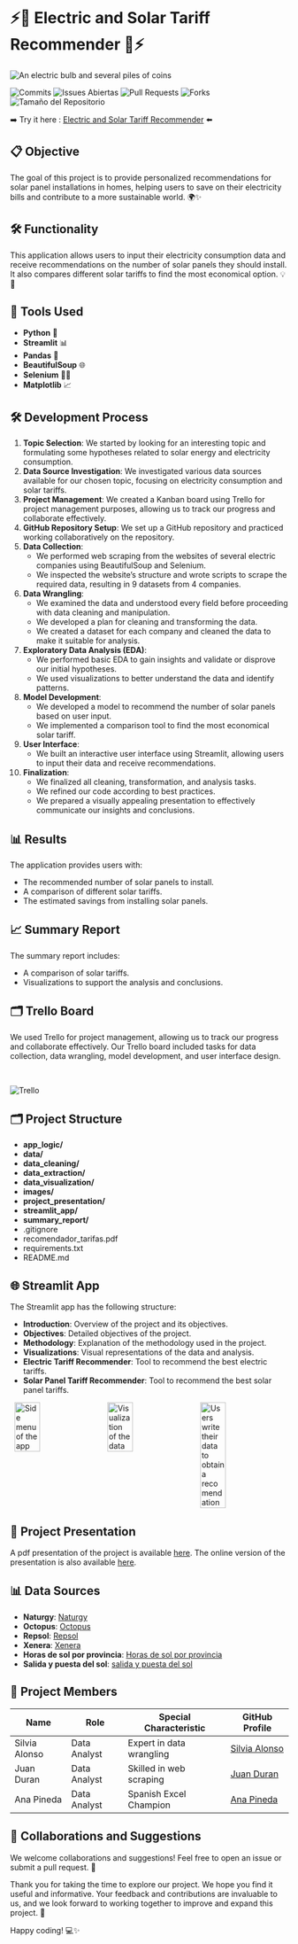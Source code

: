 # ⚡🔋 Electric and Solar Tariff Recommender 🔋⚡

![An electric bulb and several piles of coins](streamlit_app/image.jpg "You can save money choosing the best tariff")

![Commits](https://img.shields.io/github/commit-activity/m/Jotis86/Electric-and-Solar-Tariff-Recommender-Project)
![Issues Abiertas](https://img.shields.io/github/issues/Jotis86/Electric-and-Solar-Tariff-Recommender-Project)
![Pull Requests](https://img.shields.io/github/issues-pr/Jotis86/Electric-and-Solar-Tariff-Recommender-Project)
![Forks](https://img.shields.io/github/forks/Jotis86/Electric-and-Solar-Tariff-Recommender-Project)
![Tamaño del Repositorio](https://img.shields.io/github/repo-size/Jotis86/Electric-and-Solar-Tariff-Recommender-Project)

➡️ Try it here : [Electric and Solar Tariff Recommender](https://electric-and-solar-tariff-recommender-project-aklabfg6vkkxekht.streamlit.app/) ⬅️

## 📋 Objective
The goal of this project is to provide personalized recommendations for solar panel installations in homes, helping users to save on their electricity bills and contribute to a more sustainable world. 🌍✨

## 🛠️ Functionality
This application allows users to input their electricity consumption data and receive recommendations on the number of solar panels they should install. It also compares different solar tariffs to find the most economical option. 💡🔋

## 🧰 Tools Used
- **Python** 🐍
- **Streamlit** 📊
- **Pandas** 🐼
- **BeautifulSoup** 🌐
- **Selenium** 🕵️‍♂️
- **Matplotlib** 📈

## 🛠️ Development Process
1. **Topic Selection**: We started by looking for an interesting topic and formulating some hypotheses related to solar energy and electricity consumption.
2. **Data Source Investigation**: We investigated various data sources available for our chosen topic, focusing on electricity consumption and solar tariffs.
3. **Project Management**: We created a Kanban board using Trello for project management purposes, allowing us to track our progress and collaborate effectively.
4. **GitHub Repository Setup**: We set up a GitHub repository and practiced working collaboratively on the repository.
5. **Data Collection**:
    - We performed web scraping from the websites of several electric companies using BeautifulSoup and Selenium.
    - We inspected the website’s structure and wrote scripts to scrape the required data, resulting in 9 datasets from 4 companies.
6. **Data Wrangling**:
    - We examined the data and understood every field before proceeding with data cleaning and manipulation.
    - We developed a plan for cleaning and transforming the data.
    - We created a dataset for each company and cleaned the data to make it suitable for analysis.
7. **Exploratory Data Analysis (EDA)**:
    - We performed basic EDA to gain insights and validate or disprove our initial hypotheses.
    - We used visualizations to better understand the data and identify patterns.
8. **Model Development**:
    - We developed a model to recommend the number of solar panels based on user input.
    - We implemented a comparison tool to find the most economical solar tariff.
9. **User Interface**:
    - We built an interactive user interface using Streamlit, allowing users to input their data and receive recommendations.
10. **Finalization**:
    - We finalized all cleaning, transformation, and analysis tasks.
    - We refined our code according to best practices.
    - We prepared a visually appealing presentation to effectively communicate our insights and conclusions.

## 📊 Results
The application provides users with:
- The recommended number of solar panels to install.
- A comparison of different solar tariffs.
- The estimated savings from installing solar panels.

## 📈 Summary Report
The summary report includes:
- A comparison of solar tariffs.
- Visualizations to support the analysis and conclusions.

## 🗂️ Trello Board
We used Trello for project management, allowing us to track our progress and collaborate effectively. Our Trello board included tasks for data collection, data wrangling, model development, and user interface design.

<br>

![Trello](/images/Trello.png "Trello Board for project management")


## 🗂️ Project Structure
  - **app_logic/**
  - **data/**
  - **data_cleaning/**
  - **data_extraction/**
  - **data_visualization/**
  - **images/**
  - **project_presentation/**
  - **streamlit_app/**
  - **summary_report/**
  - .gitignore
  - recomendador_tarifas.pdf
  - requirements.txt
  - README.md

## 🌐 Streamlit App
The Streamlit app has the following structure:
- **Introduction**: Overview of the project and its objectives.
- **Objectives**: Detailed objectives of the project.
- **Methodology**: Explanation of the methodology used in the project.
- **Visualizations**: Visual representations of the data and analysis.
- **Electric Tariff Recommender**: Tool to recommend the best electric tariffs.
- **Solar Panel Tariff Recommender**: Tool to recommend the best solar panel tariffs.

<div style="display: flex; justify-content: space-around;">
    <img src="/images/menu.jpg" alt="Side menu of the app" title="Side menu of the app" style="width: 30%;">
    <img src="/images/visualizacion.jpg" alt="Visualization of the data" title="Visualization of the data" style="width: 30%;">
    <img src="/images/tarifas.jpg" alt="Users write their data to obtain a recomendation" title="Users write their data to obtain a recomendation" style="width: 30%;">
</div>


## 🎥 Project Presentation
A pdf presentation of the project is available [here](https://github.com/Jotis86/Electric-and-Solar-Tariff-Recommender-Project/blob/main/presentation/presentation.pdf).
The online version of the presentation is also available [here](https://www.canva.com/design/DAGVsKQ_pzc/uV1tEcbW3xyIJRd3o6ZjdA/edit).

##  📊 Data Sources

- **Naturgy**: [Naturgy](https://www.naturgy.es/hogar)
- **Octopus**: [Octopus](https://octopusenergy.es/precios)
- **Repsol**: [Repsol](https://www.repsol.es/particulares/)
- **Xenera**: [Xenera](https://xenera.com/)
- **Horas de sol por provincia**: [Horas de sol por provincia](https://greenlifesolutions.es/blog/horas-de-sol-anuales-por-comunidad-autonoma/)
- **Salida y puesta del sol**: [salida y puesta del sol](https://astronomia.ign.es/hora-salidas-y-puestas-de-sol)

## 👥 Project Members

| Name           | Role                | Special Characteristic       | GitHub Profile                          |
|----------------|---------------------|------------------------------|-----------------------------------------|
| Silvia Alonso  | Data Analyst        | Expert in data wrangling     | [Silvia Alonso](https://github.com/datasilvia) |
| Juan Duran     | Data Analyst        | Skilled in web scraping      | [Juan Duran](https://github.com/Jotis86)       |
| Ana Pineda     | Data Analyst        | Spanish Excel Champion       | [Ana Pineda](https://github.com/asdianita)       |


## 🤝 Collaborations and Suggestions
We welcome collaborations and suggestions! Feel free to open an issue or submit a pull request. 🚀

Thank you for taking the time to explore our project. We hope you find it useful and informative. Your feedback and contributions are invaluable to us, and we look forward to working together to improve and expand this project. 🙌

Happy coding! 💻✨
